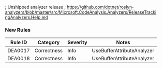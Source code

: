 ﻿; Unshipped analyzer release
; https://github.com/dotnet/roslyn-analyzers/blob/master/src/Microsoft.CodeAnalysis.Analyzers/ReleaseTrackingAnalyzers.Help.md
### New Rules
Rule ID | Category | Severity | Notes
--------|----------|----------|-------
DEA0017 | Correctness | Info | UseBufferAttributeAnalyzer
DEA0018 | Correctness | Info | UseBufferAttributeAnalyzer